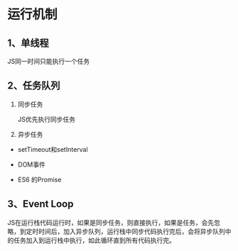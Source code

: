 # 运行机制

## 1、单线程

JS同一时间只能执行一个任务



## 2、任务队列

1. 同步任务

   JS优先执行同步任务

2. 异步任务

* setTimeout和setInterval

* DOM事件

* ES6 的Promise



## 3、Event Loop

JS在运行栈代码运行时，如果是同步任务，则直接执行，如果是任务，会先忽略，到定时时间后，加入异步队列，运行栈中同步代码执行完后，会将异步队列中的任务加入到运行栈中执行，如此循环直到所有代码执行完。